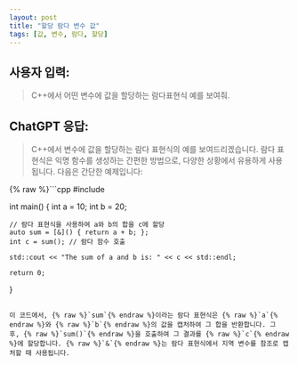 ```yaml
---
layout: post
title: "할당 람다 변수 값"
tags: [값, 변수, 람다, 할당]
---
```


## 사용자 입력:
> C++에서 어떤 변수에 값을 할당하는 람다표현식 예를 보여줘.

## ChatGPT 응답:
> C++에서 변수에 값을 할당하는 람다 표현식의 예를 보여드리겠습니다. 람다 표현식은 익명 함수를 생성하는 간편한 방법으로, 다양한 상황에서 유용하게 사용됩니다. 다음은 간단한 예제입니다:

{% raw %}```cpp
#include <iostream>

int main() {
    int a = 10;
    int b = 20;

    // 람다 표현식을 사용하여 a와 b의 합을 c에 할당
    auto sum = [&]() { return a + b; };
    int c = sum(); // 람다 함수 호출

    std::cout << "The sum of a and b is: " << c << std::endl;

    return 0;
}
```{% endraw %}

이 코드에서, {% raw %}`sum`{% endraw %}이라는 람다 표현식은 {% raw %}`a`{% endraw %}와 {% raw %}`b`{% endraw %}의 값을 캡처하여 그 합을 반환합니다. 그 후, {% raw %}`sum()`{% endraw %}을 호출하여 그 결과를 {% raw %}`c`{% endraw %}에 할당합니다. {% raw %}`&`{% endraw %}는 람다 표현식에서 지역 변수를 참조로 캡처할 때 사용됩니다.

